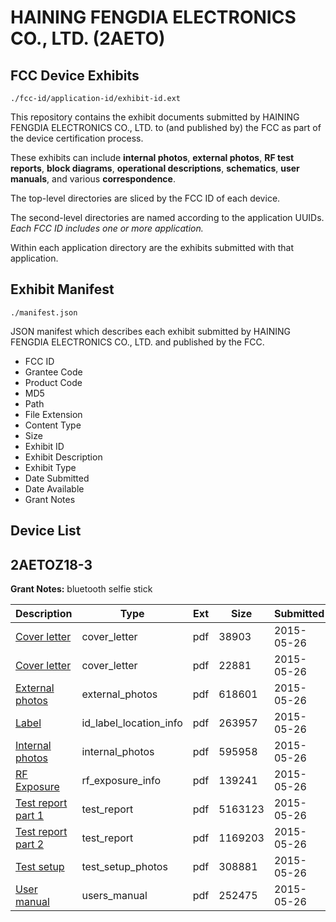# HAINING FENGDIA ELECTRONICS CO., LTD. (2AETO)
## FCC Device Exhibits

```
./fcc-id/application-id/exhibit-id.ext
```

This repository contains the exhibit documents submitted by HAINING FENGDIA ELECTRONICS CO., LTD. to (and published by) the FCC as part of the device certification process.

These exhibits can include **internal photos**, **external photos**, **RF test reports**, **block diagrams**, **operational descriptions**, **schematics**, **user manuals**, and various **correspondence**.

The top-level directories are sliced by the FCC ID of each device.

The second-level directories are named according to the application UUIDs. *Each FCC ID includes one or more application.*

Within each application directory are the exhibits submitted with that application. 

## Exhibit Manifest

```
./manifest.json
```

JSON manifest which describes each exhibit submitted by HAINING FENGDIA ELECTRONICS CO., LTD. and published by the FCC.

- FCC ID
- Grantee Code
- Product Code
- MD5
- Path
- File Extension
- Content Type
- Size
- Exhibit ID
- Exhibit Description
- Exhibit Type
- Date Submitted
- Date Available
- Grant Notes

## Device List
## 2AETOZ18-3
**Grant Notes:** bluetooth selfie stick

| Description | Type | Ext | Size | Submitted | Available |
| ----------- | ---- | --- | ---- | --------- | --------- |
| [Cover letter](2AETOZ18-3/9173b6e654c3cb5e771c68249942d4bc/2623908.pdf) | cover_letter | pdf | 38903 | 2015-05-26 | 2015-05-26 |
| [Cover letter](2AETOZ18-3/9173b6e654c3cb5e771c68249942d4bc/2623909.pdf) | cover_letter | pdf | 22881 | 2015-05-26 | 2015-05-26 |
| [External photos](2AETOZ18-3/9173b6e654c3cb5e771c68249942d4bc/2623910.pdf) | external_photos | pdf | 618601 | 2015-05-26 | 2015-05-26 |
| [Label](2AETOZ18-3/9173b6e654c3cb5e771c68249942d4bc/2623911.pdf) | id_label_location_info | pdf | 263957 | 2015-05-26 | 2015-05-26 |
| [Internal photos](2AETOZ18-3/9173b6e654c3cb5e771c68249942d4bc/2623912.pdf) | internal_photos | pdf | 595958 | 2015-05-26 | 2015-05-26 |
| [RF Exposure](2AETOZ18-3/9173b6e654c3cb5e771c68249942d4bc/2623914.pdf) | rf_exposure_info | pdf | 139241 | 2015-05-26 | 2015-05-26 |
| [Test report part 1](2AETOZ18-3/9173b6e654c3cb5e771c68249942d4bc/2623916.pdf) | test_report | pdf | 5163123 | 2015-05-26 | 2015-05-26 |
| [Test report part 2](2AETOZ18-3/9173b6e654c3cb5e771c68249942d4bc/2623917.pdf) | test_report | pdf | 1169203 | 2015-05-26 | 2015-05-26 |
| [Test setup](2AETOZ18-3/9173b6e654c3cb5e771c68249942d4bc/2623918.pdf) | test_setup_photos | pdf | 308881 | 2015-05-26 | 2015-05-26 |
| [User manual](2AETOZ18-3/9173b6e654c3cb5e771c68249942d4bc/2623919.pdf) | users_manual | pdf | 252475 | 2015-05-26 | 2015-05-26 |
